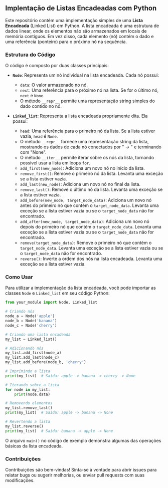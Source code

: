## Implentação de Listas Encadeadas com Python

Este repositório contém uma implementação simples de uma **Lista Encadeada** (Linked List) em Python. A lista encadeada é uma estrutura de dados linear, onde os elementos não são armazenados em locais de memória contíguos. Em vez disso, cada elemento (nó) contém o dado e uma referência (ponteiro) para o próximo nó na sequência.

### Estrutura do Código

O código é composto por duas classes principais:

- **`Node`**: Representa um nó individual na lista encadeada. Cada nó possui:

  - `data`: O valor armazenado no nó.
  - `next`: Uma referência para o próximo nó na lista. Se for o último nó, `next` é `None`.
  - O método `__repr__` permite uma representação string simples do dado contido no nó.

- **`Linked_list`**: Representa a lista encadeada propriamente dita. Ela possui:
  - `head`: Uma referência para o primeiro nó da lista. Se a lista estiver vazia, `head` é `None`.
  - O método `__repr__` fornece uma representação string da lista, mostrando os dados de cada nó conectados por " -> " e terminando com "None".
  - O método `__iter__` permite iterar sobre os nós da lista, tornando possível usar a lista em loops `for`.
  - `add_first(new_node)`: Adiciona um novo nó no início da lista.
  - `remove_first()`: Remove o primeiro nó da lista. Levanta uma exceção se a lista estiver vazia.
  - `add_last(new_node)`: Adiciona um novo nó no final da lista.
  - `remove_last()`: Remove o último nó da lista. Levanta uma exceção se a lista estiver vazia.
  - `add_before(new_node, target_node_data)`: Adiciona um novo nó antes do primeiro nó que contém o `target_node_data`. Levanta uma exceção se a lista estiver vazia ou se o `target_node_data` não for encontrado.
  - `add_after(new_node, target_node_data)`: Adiciona um novo nó depois do primeiro nó que contém o `target_node_data`. Levanta uma exceção se a lista estiver vazia ou se o `target_node_data` não for encontrado.
  - `remove(target_node_data)`: Remove o primeiro nó que contém o `target_node_data`. Levanta uma exceção se a lista estiver vazia ou se o `target_node_data` não for encontrado.
  - `reverse()`: Inverte a ordem dos nós na lista encadeada. Levanta uma exceção se a lista estiver vazia.

### Como Usar

Para utilizar a implementação da lista encadeada, você pode importar as classes `Node` e `Linked_list` em seu código Python:

```python
from your_module import Node, Linked_list

# Criando nós
node_a = Node('apple')
node_b = Node('banana')
node_c = Node('cherry')

# Criando uma lista encadeada
my_list = Linked_list()

# Adicionando nós
my_list.add_first(node_a)
my_list.add_last(node_c)
my_list.add_before(node_b, 'cherry')

# Imprimindo a lista
print(my_list)  # Saída: apple -> banana -> cherry -> None

# Iterando sobre a lista
for node in my_list:
    print(node.data)

# Removendo elementos
my_list.remove_last()
print(my_list)  # Saída: apple -> banana -> None

# Revertendo a lista
my_list.reverse()
print(my_list)  # Saída: banana -> apple -> None
```

O arquivo `main()` no código de exemplo demonstra algumas das operações básicas da lista encadeada.

### Contribuições

Contribuições são bem-vindas! Sinta-se à vontade para abrir issues para relatar bugs ou sugerir melhorias, ou enviar pull requests com suas modificações.
